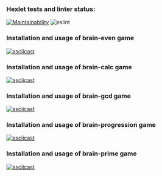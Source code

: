 ### Hexlet tests and linter status:
[![Maintainability](https://api.codeclimate.com/v1/badges/bb61fc786e7a1be2f9f4/maintainability)](https://codeclimate.com/github/AlexCarp/frontend-project-lvl1/maintainability)
![eslint](https://github.com/AlexCarp/frontend-project-lvl1/workflows/eslint/badge.svg)

### Installation and usage of brain-even game
[![asciicast](https://asciinema.org/a/T1MOLK4MNs6CQQSbijrbe6I3W.svg)](https://asciinema.org/a/T1MOLK4MNs6CQQSbijrbe6I3W)

### Installation and usage of brain-calc game
[![asciicast](https://asciinema.org/a/xtY6tZuWAQ7A9yLAyPq6SMRes.svg)](https://asciinema.org/a/xtY6tZuWAQ7A9yLAyPq6SMRes)

### Installation and usage of brain-gcd game
[![asciicast](https://asciinema.org/a/Y1hLr3jHHUGjyS44zSfARSDY5.svg)](https://asciinema.org/a/Y1hLr3jHHUGjyS44zSfARSDY5)

### Installation and usage of brain-progression game
[![asciicast](https://asciinema.org/a/pIrq9kdRHFxPJl8hU1bSDp8oo.svg)](https://asciinema.org/a/pIrq9kdRHFxPJl8hU1bSDp8oo)

### Installation and usage of brain-prime game
[![asciicast](https://asciinema.org/a/RkjcdcPsWuD8DyYpavdesz26n.svg)](https://asciinema.org/a/RkjcdcPsWuD8DyYpavdesz26n)
